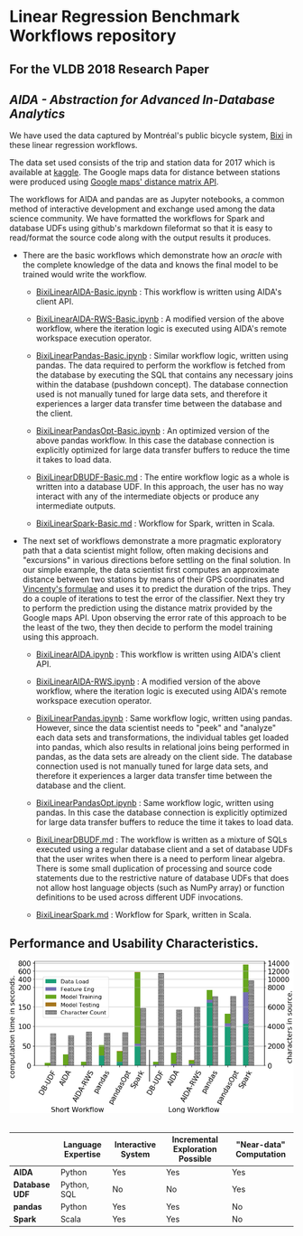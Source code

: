 # Linear Regression Benchmark Workflows repository
## For the VLDB 2018 Research Paper 
## _AIDA - Abstraction for Advanced In-Database Analytics_

We have used the data captured by Montréal's public bicycle system, [Bixi](https://montreal.bixi.com/en) in these linear regression workflows.

The data set used consists of the trip and station data for 2017 which is available at [kaggle](https://www.kaggle.com/aubertsigouin/biximtl/data). The Google maps data for distance between stations were produced using [Google maps'  distance matrix API](https://developers.google.com/maps/documentation/distance-matrix/start).

The workflows for AIDA and pandas are as Jupyter notebooks, a common method of interactive development and exchange used among the data science community. We have formatted the workflows for Spark and database UDFs using github's markdown fileformat so that it is easy to read/format the source code along with the output results it produces.

* There are the basic workflows which demonstrate how an _oracle_ with the complete knowledge of the data and knows the final model to be trained would write the workflow.

  - [BixiLinearAIDA-Basic.ipynb](BixiLR/BixiLinearAIDA-Basic.ipynb) : This workflow is written using AIDA's client API.
  
  - [BixiLinearAIDA-RWS-Basic.ipynb](BixiLR/BixiLinearAIDA-RWS-Basic.ipynb) : A modified version of the above workflow, where the iteration logic is executed using AIDA's remote workspace execution operator.
  
  - [BixiLinearPandas-Basic.ipynb](BixiLR/BixiLinearPandas-Basic.ipynb) : Similar workflow logic, written using pandas. The data required to perform the workflow is fetched from the database by executing the SQL that contains any necessary joins within the database (pushdown concept). The database connection used is not manually tuned for large data sets, and therefore it experiences a larger data transfer time between the database and the client.

  - [BixiLinearPandasOpt-Basic.ipynb](BixiLR/BixiLinearPandasOpt-Basic.ipynb) : An optimized version of the above pandas workflow. In this case the database connection is explicitly optimized for large data transfer buffers to reduce the time it takes to load data.
  
  - [BixiLinearDBUDF-Basic.md](BixiLR/BixiLinearDBUDF-Basic.md) : The entire workflow logic as a whole is written into a database UDF. In this approach, the user has no way interact with any of the intermediate objects or produce any intermediate outputs.
  
  - [BixiLinearSpark-Basic.md](BixiLR/BixiLinearSpark-Basic.md) : Workflow for Spark, written in Scala.

* The next set of workflows demonstrate a more pragmatic exploratory path that a data scientist might follow, often making decisions and "excursions" in various directions before settling on the final solution. In our simple example, the data scientist first computes an approximate distance between two stations by means of their GPS coordinates and [Vincenty's formulae](https://en.wikipedia.org/wiki/Vincenty%27s_formulae) and uses it to predict the duration of the trips. They do a couple of iterations to test the error of the classifier. Next they try to perform the prediction using the distance matrix provided by the Google maps API. Upon observing the error rate of this approach to be the least of the two, they then decide to perform the model training using this approach.


  - [BixiLinearAIDA.ipynb](BixiLR/BixiLinearAIDA.ipynb) : This workflow is written using AIDA's client API.
  
  - [BixiLinearAIDA-RWS.ipynb](BixiLR/BixiLinearAIDA-RWS.ipynb) : A modified version of the above workflow, where the iteration logic is executed using AIDA's remote workspace execution operator.
  
  - [BixiLinearPandas.ipynb](BixiLR/BixiLinearPandas.ipynb) : Same workflow logic, written using pandas. However, since the data scientist needs to "peek" and "analyze" each data sets and transformations, the individual tables get loaded into pandas, which also results in relational joins being performed in pandas, as the data sets are already on the client side. The database connection used is not manually tuned for large data sets, and therefore it experiences a larger data transfer time between the database and the client.

  - [BixiLinearPandasOpt.ipynb](BixiLR/BixiLinearPandasOpt.ipynb) : Same workflow logic, written using pandas. In this case the database connection is explicitly optimized for large data transfer buffers to reduce the time it takes to load data.

  - [BixiLinearDBUDF.md](BixiLR/BixiLinearDBUDF.md) : The workflow is written as a mixture of SQLs executed using a regular database client and a set of database UDFs that the user writes when there is a need to perform linear algebra. There is some small duplication of processing and source code statements due to the restrictive nature of database UDFs that does not allow host language objects (such as NumPy array) or function definitions to be used across different UDF invocations.


  - [BixiLinearSpark.md](BixiLR/BixiLinearSpark.md) : Workflow for Spark, written in Scala.


## Performance and Usability Characteristics.
<kbd>
<img src=images/bixiLR.png>
</kbd>
<br><br>


|	| Language Expertise |	Interactive System |	Incremental Exploration Possible |	"Near-data" Computation |
|---|---|---|---|---|
| __AIDA__ |	Python |	Yes |	Yes |	Yes |
| __Database UDF__ |	Python, SQL |	No	| No |	Yes |
| __pandas__	| Python	| Yes	| Yes |	No |
| __Spark__ |	Scala	| Yes	| Yes |	No |
